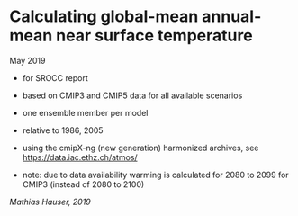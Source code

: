 # Calculating global-mean annual-mean near surface temperature

May 2019

* for SROCC report
* based on CMIP3 and CMIP5 data for all available scenarios
* one ensemble member per model
* relative to 1986, 2005
* using the cmipX-ng (new generation) harmonized archives, see https://data.iac.ethz.ch/atmos/

* note: due to data availability warming is calculated for 2080 to 2099 for CMIP3 (instead of 2080 to 2100)

*Mathias Hauser, 2019*
